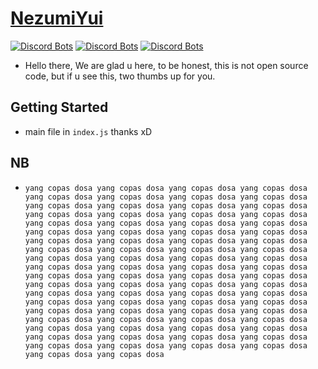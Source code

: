 # [NezumiYui](https://nezumiyui.000webhostapp.com/)
[![Discord Bots](https://top.gg/api/widget/status/686908676606263326.svg)](https://top.gg/bot/686908676606263326)
[![Discord Bots](https://top.gg/api/widget/servers/686908676606263326.svg)](https://top.gg/bot/686908676606263326)
[![Discord Bots](https://top.gg/api/widget/upvotes/686908676606263326.svg)](https://top.gg/bot/686908676606263326)


* Hello there, We are glad u here, to be honest, this is not open source code, but if u see this, two thumbs up for you.

## Getting Started
* main file in `index.js` thanks xD

## NB
* `yang copas dosa yang copas dosa yang copas dosa yang copas dosa yang copas dosa yang copas dosa yang copas dosa yang copas dosa yang copas dosa yang copas dosa yang copas dosa yang copas dosa yang copas dosa yang copas dosa yang copas dosa yang copas dosa yang copas dosa yang copas dosa yang copas dosa yang copas dosa yang copas dosa yang copas dosa yang copas dosa yang copas dosa yang copas dosa yang copas dosa yang copas dosa yang copas dosa yang copas dosa yang copas dosa yang copas dosa yang copas dosa yang copas dosa yang copas dosa yang copas dosa yang copas dosa yang copas dosa yang copas dosa yang copas dosa yang copas dosa yang copas dosa yang copas dosa yang copas dosa yang copas dosa yang copas dosa yang copas dosa yang copas dosa yang copas dosa yang copas dosa yang copas dosa yang copas dosa yang copas dosa yang copas dosa yang copas dosa yang copas dosa yang copas dosa yang copas dosa yang copas dosa yang copas dosa yang copas dosa yang copas dosa yang copas dosa yang copas dosa yang copas dosa yang copas dosa yang copas dosa yang copas dosa yang copas dosa yang copas dosa yang copas dosa yang copas dosa yang copas dosa yang copas dosa yang copas dosa yang copas dosa yang copas dosa yang copas dosa yang copas dosa`

